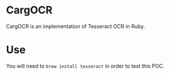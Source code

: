 # CargOCR

CargOCR is an implementation of Tesseract OCR in Ruby.

# Use

You will need to `brew install tesseract` in order to test this POC.
